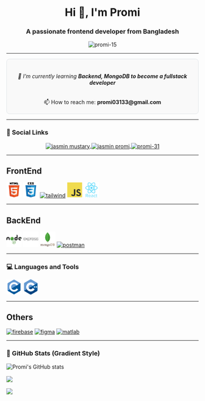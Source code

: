 <h1 align="center">Hi 👋, I'm  Promi</h1>
<h3 align="center">A passionate frontend developer from Bangladesh</h3>

<p align="center">
  <img src="https://komarev.com/ghpvc/?username=promi-15&label=Profile%20views&color=0e75b6&style=flat" alt="promi-15" />
</p>


---



<div align="center" style="border: 1px solid #e1e4e8; border-radius: 8px; padding: 16px; background-color: #f9f9f9;">

<h6>🌱 I’m currently learning <strong>Backend, MongoDB to become a fullstack developer</strong></h3>
<h7>📫 How to reach me: <strong>promi03133@gmail.com</strong></h3>

</div>

---

### 🔗 Social Links

<p align="center">
  <a href="[https://linkedin.com/in/jasmin mustary](https://www.linkedin.com/in/jasmin-mustary-a18a9533b/)" target="blank">
    <img align="center" src="https://raw.githubusercontent.com/rahuldkjain/github-profile-readme-generator/master/src/images/icons/Social/linked-in-alt.svg" alt="jasmin mustary" height="30" width="40" />
  </a>
  <a href="[https://fb.com/jasmin promi](https://web.facebook.com/profile.php?id=100076280960684)" target="blank">
    <img align="center" src="https://raw.githubusercontent.com/rahuldkjain/github-profile-readme-generator/master/src/images/icons/Social/facebook.svg" alt="jasmin promi" height="30" width="40" />
  </a>
  <a href="[https://codeforces.com/profile/promi-31](https://codeforces.com/profile/Promi31)" target="blank">
    <img align="center" src="https://raw.githubusercontent.com/rahuldkjain/github-profile-readme-generator/master/src/images/icons/Social/codeforces.svg" alt="promi-31" height="30" width="40" />
  </a>
</p>

---
## FrontEnd
 <p align = "left">
    <a href="https://www.w3schools.com/html/" target="_blank"><img src="https://raw.githubusercontent.com/devicons/devicon/master/icons/html5/html5-original-wordmark.svg" alt="html5" width="40" height="40"/></a>
    <a href="https://www.w3schools.com/css/" target="_blank"><img src="https://raw.githubusercontent.com/devicons/devicon/master/icons/css3/css3-original-wordmark.svg" alt="css3" width="40" height="40"/></a>
     <a href="https://tailwindcss.com/" target="_blank"><img src="https://www.vectorlogo.zone/logos/tailwindcss/tailwindcss-icon.svg" alt="tailwind" width="40" height="40"/></a>
     <a href="https://developer.mozilla.org/en-US/docs/Web/JavaScript" target="_blank"><img src="https://raw.githubusercontent.com/devicons/devicon/master/icons/javascript/javascript-original.svg" alt="javascript" width="40" height="40"/></a>
     <a href="https://reactjs.org/" target="_blank"><img src="https://raw.githubusercontent.com/devicons/devicon/master/icons/react/react-original-wordmark.svg" alt="react" width="40" height="40"/></a>   
 


 </p>
 
---

## BackEnd
  <p align="left">
    <a href="https://nodejs.org" target="_blank"><img src="https://raw.githubusercontent.com/devicons/devicon/master/icons/nodejs/nodejs-original-wordmark.svg" alt="nodejs" width="40" height="40"/></a>
  <a href="https://expressjs.com" target="_blank"><img src="https://raw.githubusercontent.com/devicons/devicon/master/icons/express/express-original-wordmark.svg" alt="express" width="40" height="40"/></a>
  <a href="https://www.mongodb.com/" target="_blank"><img src="https://raw.githubusercontent.com/devicons/devicon/master/icons/mongodb/mongodb-original-wordmark.svg" alt="mongodb" width="40" height="40"/></a>
    <a href="https://postman.com" target="_blank"><img src="https://www.vectorlogo.zone/logos/getpostman/getpostman-icon.svg" alt="postman" width="40" height="40"/></a>
  </p>
  
---

### 💻 Languages and Tools

<p align="left">
  <a href="https://www.cprogramming.com/" target="_blank"><img src="https://raw.githubusercontent.com/devicons/devicon/master/icons/c/c-original.svg" alt="c" width="40" height="40"/></a>
  <a href="https://www.w3schools.com/cpp/" target="_blank"><img src="https://raw.githubusercontent.com/devicons/devicon/master/icons/cplusplus/cplusplus-original.svg" alt="cplusplus" width="40" height="40"/></a>
</p>

---

## Others 

  <a href="https://firebase.google.com/" target="_blank"><img src="https://www.vectorlogo.zone/logos/firebase/firebase-icon.svg" alt="firebase" width="40" height="40"/></a>
  <a href="https://www.figma.com/" target="_blank"><img src="https://www.vectorlogo.zone/logos/figma/figma-icon.svg" alt="figma" width="40" height="40"/></a>
  <a href="https://www.mathworks.com/" target="_blank"><img src="https://upload.wikimedia.org/wikipedia/commons/2/21/Matlab_Logo.png" alt="matlab" width="40" height="40"/></a>

</p>

---

### 🌟 GitHub Stats (Gradient Style)


![Promi's GitHub stats](https://github-readme-stats.vercel.app/api?username=Promi-15&show_icons=true&theme=radical)


<p align="center padding=2px">
  <img align="center" src="https://github-readme-stats.vercel.app/api/top-langs?username=promi-15&show_icons=true&locale=en&layout=compact&theme=dracula" />
</p>


<p>
  <img align="center" src="https://github-readme-streak-stats.herokuapp.com/?user=promi-15&theme=gradient" />
</p>
